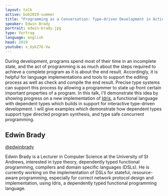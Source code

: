 ```yaml
---
layout: talk
active: bob2019-summer
title: "Programming as a Conversation: Type-driven Development in Action"
speaker: Edwin Brady
portrait: edwin-brady.jpg
type: Vortrag
language: english
head: 2019
youtube: x_6ykZ7G-Vw
---
```


During development, programs spend most of their time in an incomplete
state, and the act of programming is as much about the steps required to
achieve a complete program as it is about the end result. Accordingly,
it is helpful for language implementations and tools to support the
editing process as well as check and compile the end result. Precise
type systems can support this process by allowing a programmer to state
up front certain important properties of a program. In this talk, I'll
demonstrate this idea by showing progress on a new implementation of
[Idris](https://idris-lang.org), a functional language with dependent
types which builds in support for interactive type-driven development.
I will give examples which demonstrate how dependent types support type
directed program synthesis, and type safe concurrent programming.

## Edwin Brady

[@edwinbrady](http://twitter.com/edwinbrady)

Edwin Brady is a Lecturer in Computer Science at the University of St
Andrews, interested in type theory, dependently typed functional
programming, compilers and domain specific languages (DSLs). He is
currently working on the implementation of DSLs for stateful,
resource-aware programming, especially for correct network protocol
design and implementation, using Idris, a dependently typed functional
programming language.
